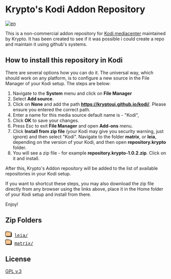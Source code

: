 # Krypto's Kodi Addon Repository 
[![en](https://img.shields.io/badge/lang-en-red.svg)](./Readme.md)

This is a non-commercial addon repository for [Kodi mediacenter](https://kodi.tv) 
maintained by Krypto.
It has been created to see if it was possible i could create a repo and maintain it using github's systems.

## How to install this repository in Kodi

There are several options how you can do it. The universal way, which 
should work on any platform, is to configure a new source in the 
File Manager of your Kodi setup. The steps are below:

1. Navigate to the **System** menu and click on **File Manager**
2. Select **Add source**. 
3. Click on **None** and add the path **https://kryptoui.github.io/kodi/**. 
   Please ensure you entered the correct path.
5. Enter a name for this media source default name is - "Kodi",
6. Click **OK** to save your changes.
7. Press Esc to exit **File Manager** and open **Add-ons** menu.
8. Click **Install from zip file** (your Kodi may give you security warning, just ignore)
   and then select "Kodi". Navigate to the folder 
   **matrix**, or 
   **leia**,
   depending on the version of your Kodi, and then open **repository.krypto** folder.
9. You will see a zip file - for example **repository.krypto-1.0.2.zip**. Click on it
   and install.
   
After this, Krypto's Addon repository will be added to the list of available repositories
in your Kodi setup.

If you want to shortcut these steps, you may also download the zip file directly 
from any browser using the links above, place it in the Home folder of your
Kodi setup and install from there.

Enjoy!

## Zip Folders

<pre>
<img src="icons/folder.gif" alt="[DIR]" width="20" height="22"/> <a href="leia/">leia/</a> 
<img src="icons/folder.gif" alt="[DIR]" width="20" height="22"/> <a href="matrix/">matrix/</a> 
</pre>

## License

[GPL v.3](http://www.gnu.org/copyleft/gpl.html)

